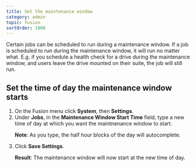 ```yaml
---
title: Set the maintenance window
category: admin
topic: fusion
sortOrder: 1000
---
```


Certain jobs can be scheduled to run during a maintenance window. If a job is scheduled to run during the maintenance window, it will run no matter what. E.g. if you schedule a health check for a drive during the maintenance window, and users leave the drive mounted on their suite, the job will still run.

## Set the time of day the maintenance window starts

<ol>

  <li>On the Fusion menu click <strong>System</strong>, then <strong>Settings</strong>.</li>

  <li>
    Under <strong>Jobs</strong>, in the <strong>Maintenance Window Start Time</strong> field, type a new time of day at which you want the maintnenance window to start.
    <p class="note"><strong>Note</strong>: As you type, the half hour blocks of the day will autocomplete.</p>
  </li>

  <li>Click <strong>Save Settings</strong>.</li>

</ul>

<p class="tip tip--result">
  <strong>Result</strong>:
  The maintenance window will now start at the new time of day.
</p>
